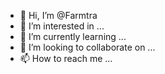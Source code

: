 - 👋 Hi, I’m @Farmtra
- 👀 I’m interested in ...
- 🌱 I’m currently learning ...
- 💞️ I’m looking to collaborate on ...
- 📫 How to reach me ...

<!---
Farmtra/Farmtra is a ✨ special ✨ repository because its `README.md` (this file) appears on your GitHub profile.
You can click the Preview link to take a look at your changes.
--->
